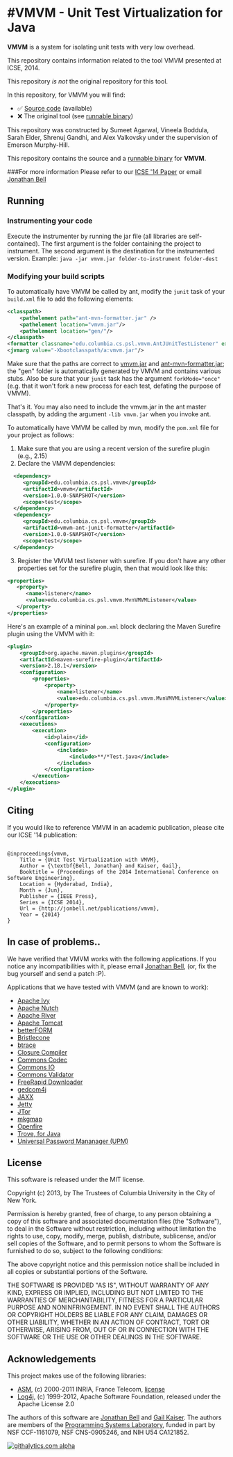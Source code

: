 #VMVM - Unit Test Virtualization for Java
==========
**VMVM** is a system for isolating unit tests with very low overhead.

This repository contains information related to the tool VMVM presented at ICSE, 2014. 

This repository _is not_ the original repository for this tool. 

In this repository, for VMVM you will find:
* :white_check_mark: [Source code](https://github.com/SoftwareEngineeringToolDemos/ICSE-2014-VMVM) (available)
* :x: The original tool (see [runnable binary](https://github.com/Programming-Systems-Lab/vmvm/blob/master/binaries/vmvm.jar))

This repository was constructed by Sumeet Agarwal, Vineela Boddula, Sarah Elder, Shrenuj Gandhi, and Alex Valkovsky under the supervision of Emerson Murphy-Hill. 

This repository contains the source and a [runnable binary](https://github.com/Programming-Systems-Lab/vmvm/blob/master/binaries/vmvm.jar) for **VMVM**.

###For more information
Please refer to our [ICSE '14 Paper](http://jonbell.net/publications/vmvm) or email [Jonathan Bell](mailto:jbell@cs.columbia.edu)

Running
-----
### Instrumenting your code
Execute the instrumenter by running the jar file (all libraries are self-contained). The first argument is the folder containing the project to instrument. The second argument is the destination for the instrumented version.
Example:
`java -jar vmvm.jar folder-to-instrument folder-dest`


### Modifying your build scripts
To automatically have VMVM be called by ant, modify the `junit` task of your `build.xml` file to add the following elements:

```xml
<classpath>
    <pathelement path="ant-mvn-formatter.jar" />
    <pathelement location="vmvm.jar"/>
    <pathelement location="gen/"/>
</classpath>
<formatter classname="edu.columbia.cs.psl.vmvm.AntJUnitTestListener" extension=".xml"/>
<jvmarg value="-Xbootclasspath/a:vmvm.jar"/>
```

Make sure that the paths are correct to [vmvm.jar](https://github.com/Programming-Systems-Lab/vmvm/blob/master/binaries/vmvm.jar) and [ant-mvn-formatter.jar](https://github.com/Programming-Systems-Lab/vmvm/blob/master/binaries/ant-mvn-formatter.jar); the "gen" folder is automatically generated by VMVM and contains various stubs. Also be sure that your `junit` task has the argument `forkMode="once"` (e.g. that it won't fork a new process for each test, defating the purpose of VMVM).

That's it. You may also need to include the vmvm.jar in the ant master classpath, by adding the argument `-lib vmvm.jar` when you invoke ant.

To automatically have VMVM be called by mvn, modify the `pom.xml` file for your project as follows:

1.	Make sure that you are using a recent version of the surefire plugin (e.g., 2.15)
2.  Declare the VMVM dependencies:

```xml
  <dependency>
  	 <groupId>edu.columbia.cs.psl.vmvm</groupId>
  	 <artifactId>vmvm</artifactId>
  	 <version>1.0.0-SNAPSHOT</version>
  	 <scope>test</scope>
  </dependency>
  <dependency>
  	 <groupId>edu.columbia.cs.psl.vmvm</groupId>
  	 <artifactId>vmvm-ant-junit-formatter</artifactId>
  	 <version>1.0.0-SNAPSHOT</version>
  	 <scope>test</scope>
  </dependency>
```

3.	Register the VMVM test listener with surefire. If you don't have any other properties set for the surefire plugin, then that would look like this:

```xml
<properties>
   <property>
      <name>listener</name>
      <value>edu.columbia.cs.psl.vmvm.MvnVMVMListener</value>
   </property>
</properties>
```

Here's an example of a mininal `pom.xml` block declaring the Maven Surefire plugin using the VMVM with it:

```xml
<plugin>
	<groupId>org.apache.maven.plugins</groupId>
	<artifactId>maven-surefire-plugin</artifactId>
	<version>2.18.1</version>
	<configuration>
		<properties>
			<property>
				<name>listener</name>
				<value>edu.columbia.cs.psl.vmvm.MvnVMVMListener</value>
			</property>
		</properties>
	</configuration>				
	<executions>
		<execution>
			<id>plain</id>
			<configuration>
				<includes>
					<include>**/*Test.java</include>
				</includes>
			</configuration>
		</execution>
	</executions>
</plugin>
```

Citing
-----
If you would like to reference VMVM in an academic publication, please cite our ICSE '14 publication:
```

@inproceedings{vmvm,
	Title = {Unit Test Virtualization with VMVM},
	Author = {\textbf{Bell, Jonathan} and Kaiser, Gail},
	Booktitle = {Proceedings of the 2014 International Conference on Software Engineering},
	Location = {Hyderabad, India},
	Month = {Jun},
	Publisher = {IEEE Press},
	Series = {ICSE 2014},
	Url = {http://jonbell.net/publications/vmvm},
	Year = {2014}
}
```


In case of problems..
-----
We have verified that VMVM works with the following applications. If you notice any incompatibilities with it, please email [Jonathan Bell](mailto:jbell@cs.columbia.edu), (or, fix the bug yourself and send a patch :P).

Applications that we have tested with VMVM (and are known to work):
* [Apache Ivy](http://ant.apache.org/ivy/)
* [Apache Nutch](http://nutch.apache.org/)
* [Apache River](http://river.apache.org/)
* [Apache Tomcat](http://tomcat.apache.org/)
* [betterFORM](http://www.betterform.de/en/index.html)
* [Bristlecone](http://www.ohloh.net/p/bristlecone)
* [btrace](https://kenai.com/projects/btrace)
* [Closure Compiler](http://commons.apache.org/proper/commons-jci/)
* [Commons Codec](http://commons.apache.org/proper/commons-codec/)
* [Commons IO](http://commons.apache.org/proper/commons-io/)
* [Commons Validator](http://commons.apache.org/proper/commons-validator/)
* [FreeRapid Downloader](http://wordrider.net/freerapid/)
* [gedcom4j](http://gedcom4j.org/main/)
* [JAXX](http://nuiton.org/projects/jaxx)
* [Jetty](http://www.eclipse.org/jetty/jtor* )
* [JTor](https://github.com/brl/JTor)
* [mkgmap](http://wiki.openstreetmap.org/wiki/Mkgmap)
* [Openfire](http://www.igniterealtime.org/projects/openfire/)
* [Trove, for Java](http://trove.starlight-systems.com/)
* [Universal Password Mananager (UPM)](http://upm.sourceforge.net/)

License
------
This software is released under the MIT license.

Copyright (c) 2013, by The Trustees of Columbia University in the City of New York.

Permission is hereby granted, free of charge, to any person obtaining
a copy of this software and associated documentation files (the
"Software"), to deal in the Software without restriction, including
without limitation the rights to use, copy, modify, merge, publish,
distribute, sublicense, and/or sell copies of the Software, and to
permit persons to whom the Software is furnished to do so, subject to
the following conditions:

The above copyright notice and this permission notice shall be
included in all copies or substantial portions of the Software.

THE SOFTWARE IS PROVIDED "AS IS", WITHOUT WARRANTY OF ANY KIND,
EXPRESS OR IMPLIED, INCLUDING BUT NOT LIMITED TO THE WARRANTIES OF
MERCHANTABILITY, FITNESS FOR A PARTICULAR PURPOSE AND
NONINFRINGEMENT. IN NO EVENT SHALL THE AUTHORS OR COPYRIGHT HOLDERS BE
LIABLE FOR ANY CLAIM, DAMAGES OR OTHER LIABILITY, WHETHER IN AN ACTION
OF CONTRACT, TORT OR OTHERWISE, ARISING FROM, OUT OF OR IN CONNECTION
WITH THE SOFTWARE OR THE USE OR OTHER DEALINGS IN THE SOFTWARE.


Acknowledgements
-----
This project makes use of the following libraries:
* [ASM](http://asm.ow2.org/license.html), (c) 2000-2011 INRIA, France Telecom, [license](http://asm.ow2.org/license.html)
* [Log4j](http://logging.apache.org/log4j/), (c) 1999-2012, Apache Software Foundation, released under the Apache License 2.0

The authors of this software are [Jonathan Bell](http://jonbell.net) and [Gail Kaiser](http://www.cs.columbia.edu/~kaiser/). The authors are members of the [Programming Systems Laboratory](http://www.psl.cs.columbia.edu/), funded in part by NSF CCF-1161079, NSF CNS-0905246, and NIH U54 CA121852.

[![githalytics.com alpha](https://cruel-carlota.pagodabox.com/cd95553682148d1cecb84c7edf60c780 "githalytics.com")](http://githalytics.com/Programming-Systems-Lab/vmvm)
